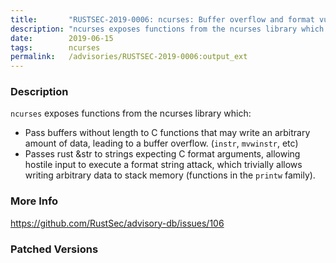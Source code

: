 ```yaml
---
title:       "RUSTSEC-2019-0006: ncurses: Buffer overflow and format vulnerabilities in functions exposed without unsafe"
description: "ncurses exposes functions from the ncurses library which  Pass buffers without length to C functions that may write an arbitrary amount of  data, leading to a buffer overflow. instr, mvwinstr, etc  Passes rust str to strings expecting C format arguments, allowing hostile  input to execute a format string attack, which trivially allows writing  arbitrary data to stack memory functions in the printw family."
date:        2019-06-15
tags:        ncurses
permalink:   /advisories/RUSTSEC-2019-0006:output_ext
---
```


### Description

`ncurses` exposes functions from the ncurses library which:

- Pass buffers without length to C functions that may write an arbitrary amount of
  data, leading to a buffer overflow. (`instr`, `mvwinstr`, etc)
- Passes rust &amp;str to strings expecting C format arguments, allowing hostile
  input to execute a format string attack, which trivially allows writing
  arbitrary data to stack memory (functions in the `printw` family).

### More Info

<https://github.com/RustSec/advisory-db/issues/106>

### Patched Versions

